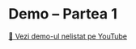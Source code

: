 # Demo – Partea 1

[🔗 Vezi demo-ul nelistat pe YouTube](https://youtu.be/EM6JNZ3ALXg?si=EdJLRFy9kdUwANEG)
